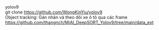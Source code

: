 yolov9  
git clone https://github.com/WongKinYiu/yolov9  
Object tracking: Gán nhãn và theo dõi xe ô tô qua các frame  
https://github.com/thangnch/MiAI_DeepSORT_Yolov9/tree/main/data_ext
